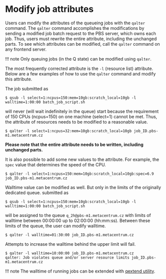 # Modify job attributes

Users can modify the attributes of the queueing jobs with the `qalter` command. The `qalter` command accomplishes the modifications by sending a modified job batch request to the PBS server, which owns each job. Thus, users must rewrite the entire attribute, including the unchanged parts. To see which attributes can be modified, call the `qalter` command on any frontend server.

!!! note
    Only queuing jobs (in the Q state) can be modified using `qalter`. 

The most frequently corrected attribute is the `-l` (resource list) attribute. Below are a few examples of how to use the `qalter` command and modify this attribute.

The job submitted as

    $ qsub -l select=1:ncpus=150:mem=10gb:scratch_local=10gb -l walltime=1:00:00 batch_job_script.sh

will never (will wait indefinitely in the queue) start because the requirement of 150 CPUs (ncpus=150) on one machine (select=1) cannot be met. Thus, the attribute of resources needs to be modified to a reasonable value.

    $ qalter -l select=1:ncpus=32:mem=10gb:scratch_local=10gb job_ID.pbs-m1.metacentrum.cz

**Please note that the entire attribute needs to be written, including unchanged parts.**

It is also possible to add some new values to the attribute. For example, the `spec` value that determines the speed of the CPU.

    $ qalter -l select=1:ncpus=150:mem=10gb:scratch_local=10gb:spec=6.9 job_ID.pbs-m1.metacentrum.cz

Walltime value can be modified as well. But only in the limits of the originally dedicated queue. submitted as

    $ qsub -l select=1:ncpus=150:mem=10gb:scratch_local=10gb -l walltime=1:00:00 batch_job_script.sh

will  be assigned to the queue `q_2h@pbs-m1.metacentrum.cz` with limits of walltime between 00:00:00 up to 02:00:00 (hh:mm:ss). Between these limits of the queue, the user can modify walltime.

    $ qalter -l walltime=01:30:00 job_ID.pbs-m1.metacentrum.cz

Attempts to increase the walltime behind the upper limit will fail.

    $ qalter -l walltime=10:00:00 job_ID.pbs-m1.metacentrum.cz
    qalter: Job violates queue and/or server resource limits job_ID.pbs-m1.metacentrum.cz

!!! note
    The walltime of running jobs can be extended with [qextend utility](https://docs.metacentrum.cz/computing/jobs/extend-walltime/).
